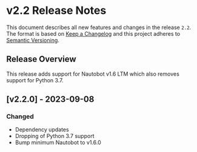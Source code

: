 # v2.2 Release Notes

This document describes all new features and changes in the release `2.2`. The format is based on [Keep a Changelog](https://keepachangelog.com/en/1.0.0/) and this project adheres to [Semantic Versioning](https://semver.org/spec/v2.0.0.html).

## Release Overview

This release adds support for Nautobot v1.6 LTM which also removes support for Python 3.7.

## [v2.2.0] - 2023-09-08

### Changed

- Dependency updates
- Dropping of Python 3.7 support
- Bump minimum Nautobot to v1.6.0